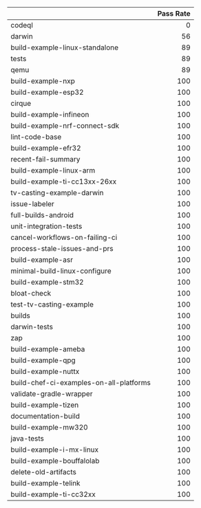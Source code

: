 |                                         |   Pass Rate |
|:----------------------------------------|------------:|
| codeql                                  |           0 |
| darwin                                  |          56 |
| build-example-linux-standalone          |          89 |
| tests                                   |          89 |
| qemu                                    |          89 |
| build-example-nxp                       |         100 |
| build-example-esp32                     |         100 |
| cirque                                  |         100 |
| build-example-infineon                  |         100 |
| build-example-nrf-connect-sdk           |         100 |
| lint-code-base                          |         100 |
| build-example-efr32                     |         100 |
| recent-fail-summary                     |         100 |
| build-example-linux-arm                 |         100 |
| build-example-ti-cc13xx-26xx            |         100 |
| tv-casting-example-darwin               |         100 |
| issue-labeler                           |         100 |
| full-builds-android                     |         100 |
| unit-integration-tests                  |         100 |
| cancel-workflows-on-failing-ci          |         100 |
| process-stale-issues-and-prs            |         100 |
| build-example-asr                       |         100 |
| minimal-build-linux-configure           |         100 |
| build-example-stm32                     |         100 |
| bloat-check                             |         100 |
| test-tv-casting-example                 |         100 |
| builds                                  |         100 |
| darwin-tests                            |         100 |
| zap                                     |         100 |
| build-example-ameba                     |         100 |
| build-example-qpg                       |         100 |
| build-example-nuttx                     |         100 |
| build-chef-ci-examples-on-all-platforms |         100 |
| validate-gradle-wrapper                 |         100 |
| build-example-tizen                     |         100 |
| documentation-build                     |         100 |
| build-example-mw320                     |         100 |
| java-tests                              |         100 |
| build-example-i-mx-linux                |         100 |
| build-example-bouffalolab               |         100 |
| delete-old-artifacts                    |         100 |
| build-example-telink                    |         100 |
| build-example-ti-cc32xx                 |         100 |